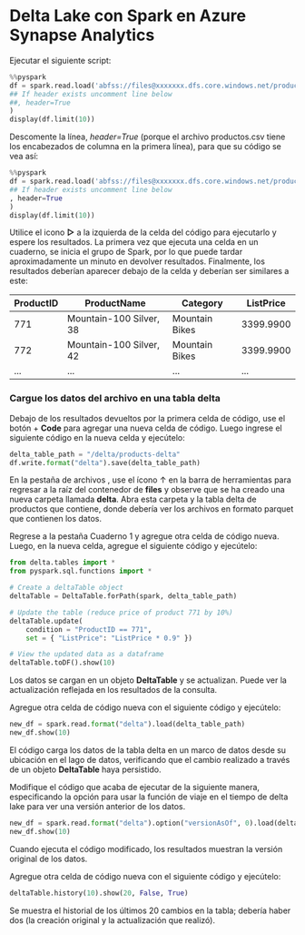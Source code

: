 # Delta Lake con Spark en Azure Synapse Analytics

Ejecutar el siguiente script:

```Python
%%pyspark
df = spark.read.load('abfss://files@xxxxxxx.dfs.core.windows.net/products/products.csv', format='csv'
## If header exists uncomment line below
##, header=True
)
display(df.limit(10))
```

Descomente la línea, *header=True* (porque el archivo productos.csv tiene los encabezados de columna en la primera línea), para que su código se vea así:

```Python
%%pyspark
df = spark.read.load('abfss://files@xxxxxxx.dfs.core.windows.net/products/products.csv', format='csv'
## If header exists uncomment line below
, header=True
)
display(df.limit(10))
```
Utilice el icono **▷** a la izquierda de la celda del código para ejecutarlo y espere los resultados. La primera vez que ejecuta una celda en un cuaderno, se inicia el grupo de Spark, por lo que puede tardar aproximadamente un minuto en devolver resultados. Finalmente, los resultados deberían aparecer debajo de la celda y deberían ser similares a este:

| ProductID | ProductName | Category | ListPrice |
| -- | -- | -- | -- |
| 771 | Mountain-100 Silver, 38 | Mountain Bikes | 3399.9900 |
| 772 | Mountain-100 Silver, 42 | Mountain Bikes | 3399.9900 |
| ... | ... | ... | ... |

  ### Cargue los datos del archivo en una tabla delta

Debajo de los resultados devueltos por la primera celda de código, use el botón + **Code** para agregar una nueva celda de código. Luego ingrese el siguiente código en la nueva celda y ejecútelo:

```Python
delta_table_path = "/delta/products-delta"
df.write.format("delta").save(delta_table_path)
```

En la pestaña de archivos , use el ícono ↑ en la barra de herramientas para regresar a la raíz del contenedor de **files** y observe que se ha creado una nueva carpeta llamada **delta**. Abra esta carpeta y la tabla delta de productos que contiene, donde debería ver los archivos en formato parquet que contienen los datos.

Regrese a la pestaña Cuaderno 1 y agregue otra celda de código nueva. Luego, en la nueva celda, agregue el siguiente código y ejecútelo:

```Python
from delta.tables import *
from pyspark.sql.functions import *

# Create a deltaTable object
deltaTable = DeltaTable.forPath(spark, delta_table_path)

# Update the table (reduce price of product 771 by 10%)
deltaTable.update(
    condition = "ProductID == 771",
    set = { "ListPrice": "ListPrice * 0.9" })

# View the updated data as a dataframe
deltaTable.toDF().show(10)
```

Los datos se cargan en un objeto **DeltaTable** y se actualizan. Puede ver la actualización reflejada en los resultados de la consulta.

Agregue otra celda de código nueva con el siguiente código y ejecútelo:

```Python
new_df = spark.read.format("delta").load(delta_table_path)
new_df.show(10)
```

El código carga los datos de la tabla delta en un marco de datos desde su ubicación en el lago de datos, verificando que el cambio realizado a través de un objeto **DeltaTable** haya persistido.

Modifique el código que acaba de ejecutar de la siguiente manera, especificando la opción para usar la función de viaje en el tiempo de delta lake para ver una versión anterior de los datos.

```Python
new_df = spark.read.format("delta").option("versionAsOf", 0).load(delta_table_path)
new_df.show(10)
```

Cuando ejecuta el código modificado, los resultados muestran la versión original de los datos.

Agregue otra celda de código nueva con el siguiente código y ejecútelo:

```Python
deltaTable.history(10).show(20, False, True)
```
Se muestra el historial de los últimos 20 cambios en la tabla; debería haber dos (la creación original y la actualización que realizó).


  
